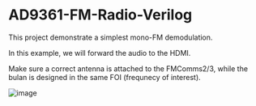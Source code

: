 # AD9361-FM-Radio-Verilog

This project demonstrate a simplest mono-FM demodulation.

In this example, we will forward the audio to the HDMI.

Make sure a correct antenna is attached to the FMComms2/3, while the bulan is designed in the same FOI (frequnecy of interest).

![image](https://user-images.githubusercontent.com/29487339/195493340-fad36f28-8650-40e8-8675-c30029e676e0.png)

